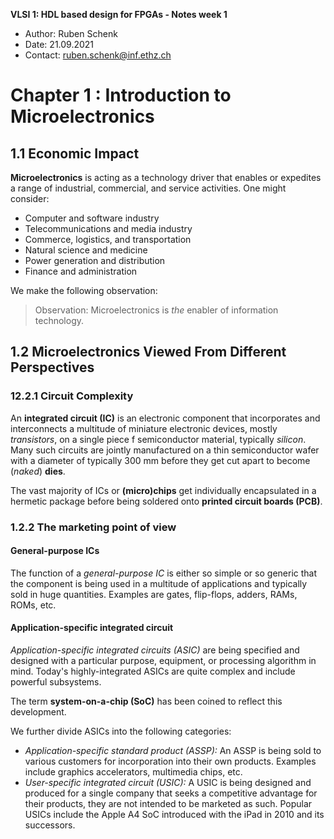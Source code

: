 **VLSI 1: HDL based design for FPGAs - Notes week 1**

- Author: Ruben Schenk
- Date: 21.09.2021
- Contact: ruben.schenk@inf.ethz.ch

# Chapter 1 : Introduction to Microelectronics

## 1.1 Economic Impact

**Microelectronics** is acting as a technology driver that enables or expedites a range of industrial, commercial, and service activities. One might consider:

- Computer and software industry
- Telecommunications and media industry
- Commerce, logistics, and transportation
- Natural science and medicine
- Power generation and distribution
- Finance and administration

We make the following observation:

> Observation: Microelectronics is *the* enabler of information technology.

## 1.2 Microelectronics Viewed From Different Perspectives

### 12.2.1 Circuit Complexity

An **integrated circuit (IC)** is an electronic component that incorporates and interconnects a multitude of miniature electronic devices, mostly *transistors*, on a single piece f semiconductor material, typically *silicon*.
Many such circuits are jointly manufactured on a thin semiconductor wafer with a diameter of typically 300 mm before they get cut apart to become (*naked*) **dies**.

The vast majority of ICs or **(micro)chips** get individually encapsulated in a hermetic package before being soldered onto **printed circuit boards (PCB)**.

### 1.2.2 The marketing point of view

#### General-purpose ICs

The function of a *general-purpose IC* is either so simple or so generic that the component is being used in a multitude of applications and typically sold in huge quantities. Examples are gates, flip-flops, adders, RAMs, ROMs, etc.

#### Application-specific integrated circuit

*Application-specific integrated circuits (ASIC)* are being specified and designed with a particular purpose, equipment, or processing algorithm in mind. Today's highly-integrated ASICs are quite complex and include powerful subsystems.

The term **system-on-a-chip (SoC)** has been coined to reflect this development.

We further divide ASICs into the following categories:

- *Application-specific standard product (ASSP):* An ASSP is being sold to various customers for incorporation into their own products. Examples include graphics accelerators, multimedia chips, etc.
- *User-specific integrated circuit (USIC):* A USIC is being designed and produced for a single company that seeks a competitive advantage for their products, they are not intended to be marketed as such. Popular USICs include the Apple A4 SoC introduced with the iPad in 2010 and its successors.
